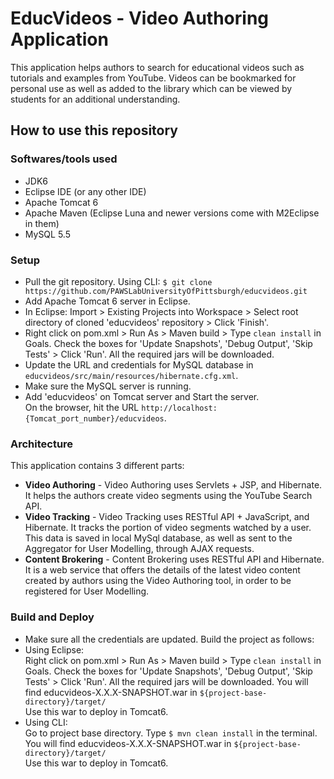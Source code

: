 # EducVideos - Video Authoring Application

This application helps authors to search for educational videos such as tutorials and examples from YouTube. Videos can be bookmarked for personal use as well as added to the library which can be viewed by students for an additional understanding.

## How to use this repository
### Softwares/tools used
* JDK6
* Eclipse IDE (or any other IDE)
* Apache Tomcat 6
* Apache Maven (Eclipse Luna and newer versions come with M2Eclipse in them)
* MySQL 5.5

### Setup
* Pull the git repository. Using CLI: 
`$ git clone https://github.com/PAWSLabUniversityOfPittsburgh/educvideos.git`
* Add Apache Tomcat 6 server in Eclipse.
* In Eclipse: Import > Existing Projects into Workspace > Select root directory of cloned 'educvideos' repository > Click 'Finish'.
* Right click on pom.xml > Run As > Maven build > Type `clean install` in Goals. Check the boxes for 'Update Snapshots', 'Debug Output', 'Skip Tests' > Click 'Run'. All the required jars will be downloaded.
* Update the URL and credentials for MySQL database in `educvideos/src/main/resources/hibernate.cfg.xml`.
* Make sure the MySQL server is running.
* Add 'educvideos' on Tomcat server and Start the server.   
On the browser, hit the URL `http://localhost:{Tomcat_port_number}/educvideos`.

### Architecture
This application contains 3 different parts:
* **Video Authoring** - Video Authoring uses Servlets + JSP, and Hibernate. It helps the authors create video segments using the YouTube Search API.
* **Video Tracking** - Video Tracking uses RESTful API + JavaScript, and Hibernate. It tracks the portion of video segments watched by a user. This data is saved in local MySql database, as well as sent to the Aggregator for User Modelling, through AJAX requests.
* **Content Brokering** - Content Brokering uses RESTful API and Hibernate. It is a web service that offers the details of the latest video content created by authors using the Video Authoring tool, in order to be registered for User Modelling.


### Build and Deploy   
* Make sure all the credentials are updated. Build the project as follows:
* Using Eclipse:  
Right click on pom.xml > Run As > Maven build > Type `clean install` in Goals. Check the boxes for 'Update Snapshots', 'Debug Output', 'Skip Tests' > Click 'Run'. All the required jars will be downloaded. You will find educvideos-X.X.X-SNAPSHOT.war in `${project-base-directory}/target/`  
Use this war to deploy in Tomcat6.  
* Using CLI:  
Go to project base directory. Type `$ mvn clean install` in the terminal. You will find educvideos-X.X.X-SNAPSHOT.war in `${project-base-directory}/target/`  
Use this war to deploy in Tomcat6.
